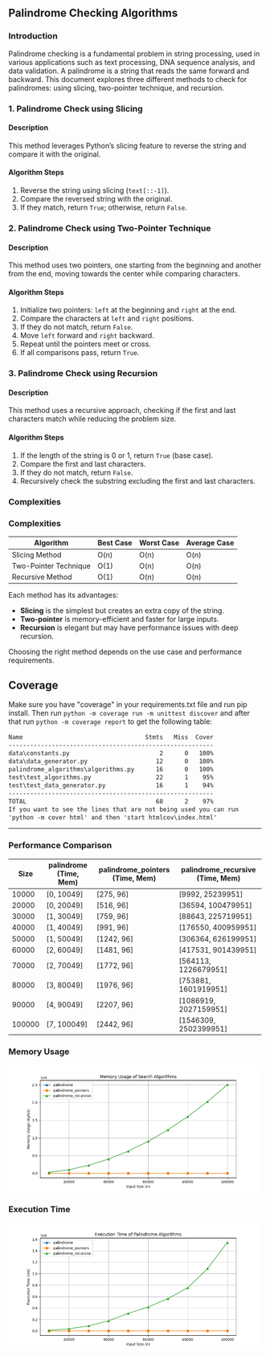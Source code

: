 ## Palindrome Checking Algorithms
### Introduction
Palindrome checking is a fundamental problem in string processing, used in various applications such as text processing, DNA sequence analysis, and data validation. A palindrome is a string that reads the same forward and backward. This document explores three different methods to check for palindromes: using slicing, two-pointer technique, and recursion.
### 1. Palindrome Check using Slicing
#### Description
This method leverages Python’s slicing feature to reverse the string and compare it with the original.
#### Algorithm Steps
1. Reverse the string using slicing (`text[::-1]`).
2. Compare the reversed string with the original.
3. If they match, return `True`; otherwise, return `False`.
### 2. Palindrome Check using Two-Pointer Technique
#### Description
This method uses two pointers, one starting from the beginning and another from the end, moving towards the center while comparing characters.
#### Algorithm Steps
1. Initialize two pointers: `left` at the beginning and `right` at the end.
2. Compare the characters at `left` and `right` positions.
3. If they do not match, return `False`.
4. Move `left` forward and `right` backward.
5. Repeat until the pointers meet or cross.
6. If all comparisons pass, return `True`.
### 3. Palindrome Check using Recursion
#### Description
This method uses a recursive approach, checking if the first and last characters match while reducing the problem size.
#### Algorithm Steps
1. If the length of the string is 0 or 1, return `True` (base case).
2. Compare the first and last characters.
3. If they do not match, return `False`.
4. Recursively check the substring excluding the first and last characters.
### Complexities
### Complexities
| Algorithm                  | Best Case | Worst Case | Average Case |
|----------------------------|-----------|------------|--------------|
| Slicing Method             | O(n)      | O(n)       | O(n)         |
| Two-Pointer Technique      | O(1)      | O(n)       | O(n)         |
| Recursive Method           | O(1)      | O(n)       | O(n)         |
Each method has its advantages:
- **Slicing** is the simplest but creates an extra copy of the string.
- **Two-pointer** is memory-efficient and faster for large inputs.
- **Recursion** is elegant but may have performance issues with deep recursion.

Choosing the right method depends on the use case and performance requirements.
## Coverage

Make sure you have "coverage" in your requirements.txt file and run pip install. Then run `python -m coverage run -m unittest discover` and after that run `python -m coverage report` to get the following table:
```
Name                                  Stmts   Miss  Cover
---------------------------------------------------------
data\constants.py                         2      0   100%
data\data_generator.py                   12      0   100%
palindrome_algorithms\algorithms.py      16      0   100%
test\test_algorithms.py                  22      1    95%
test\test_data_generator.py              16      1    94%
---------------------------------------------------------
TOTAL                                    68      2    97%
If you want to see the lines that are not being used you can run 'python -m cover html' and then 'start htmlcov\index.html'
```

---
### Performance Comparison
| Size   | palindrome (Time, Mem) | palindrome_pointers (Time, Mem) | palindrome_recursive (Time, Mem) |
|--------|------------------------|---------------------------------|----------------------------------|
| 10000  | [0, 10049]             | [275, 96]                      | [9992, 25239951]                |
| 20000  | [0, 20049]             | [516, 96]                      | [36594, 100479951]              |
| 30000  | [1, 30049]             | [759, 96]                      | [88643, 225719951]              |
| 40000  | [1, 40049]             | [991, 96]                      | [176550, 400959951]             |
| 50000  | [1, 50049]             | [1242, 96]                     | [306364, 626199951]             |
| 60000  | [2, 60049]             | [1481, 96]                     | [417531, 901439951]             |
| 70000  | [2, 70049]             | [1772, 96]                     | [564113, 1226679951]            |
| 80000  | [3, 80049]             | [1976, 96]                     | [753881, 1601919951]            |
| 90000  | [4, 90049]             | [2207, 96]                     | [1086919, 2027159951]           |
| 100000 | [7, 100049]            | [2442, 96]                     | [1546309, 2502399951]           |

### Memory Usage
![Memory Usage](images/Memoria.png)

### Execution Time
![Execution Time](images/Tiempo.png)

